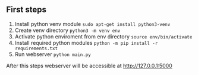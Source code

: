 ## First steps
1. Install python venv module `sudo apt-get install python3-venv`
2. Create venv directory `python3 -m venv env`
3. Activate python enviroment from env directory `source env/bin/activate`
4. Install required python modules `python -m pip install -r requirements.txt`
5. Run webserver `python main.py`

After this steps webserver will be accessible at http://127.0.0.1:5000
